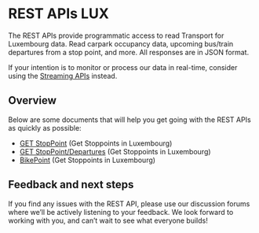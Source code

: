 # REST APIs LUX
The REST APIs provide programmatic access to read Transport for Luxembourg data. Read carpark occupancy data, upcoming bus/train departures from a stop point, and more. All responses are in JSON format.

If your intention is to monitor or process our data in real-time, consider using the [Streaming APIs](/docs/StreamingAPIs.md) instead.

## Overview
Below are some documents that will help you get going with the REST APIs as quickly as possible:

- [GET StopPoint](/docs/RESTAPIs/StopPoint.md) (Get Stoppoints in Luxembourg)
- [GET StopPoint/Departures](/docs/RESTAPIs/StopPoint/Departures.md) (Get Stoppoints in Luxembourg)
- [BikePoint](/docs/RESTAPIs/StopPoint.md) (Get Stoppoints in Luxembourg)

## Feedback and next steps
If you find any issues with the REST API, please use our discussion forums where we’ll be actively listening to your feedback. We look forward to working with you, and can’t wait to see what everyone builds!

